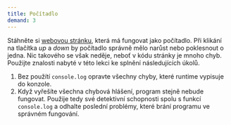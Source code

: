 ```yaml
---
title: Počítadlo
demand: 3
---
```


Stáhněte si [webovou stránku](assets/pocitadlo-zadani.zip), která má fungovat jako počítadlo. Při klikání na tlačítka <i>up</i> a <i>down</i> by počítadlo správně mělo narůst nebo poklesnout o jedna. Nic takového se však neděje, neboť v kódu stránky je mnoho chyb. Použijte znalosti nabyté v této lekci ke splnění následujících úkolů.

1. Bez použítí `console.log` opravte všechny chyby, které runtime vypisuje do konzole.
1. Když vyřešíte všechna chybová hlášení, program stejně nebude fungovat. Použije tedy své detektivní schopnosti spolu s funkcí `console.log` a odhalte poslední problémy, které brání programu ve správném fungování.
